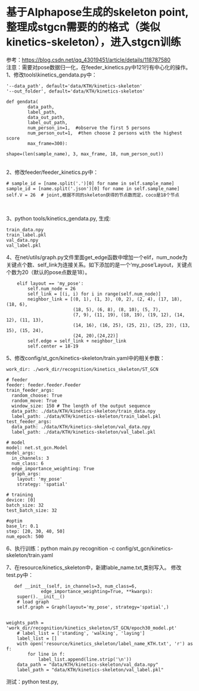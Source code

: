 # 基于Alphapose生成的skeleton point,整理成stgcn需要的的格式（类似kinetics-skeleton），进入stgcn训练<br>
参考：https://blog.csdn.net/qq_43019451/article/details/118787580<br>
注意：需要对pose数据归一化，在feeder_kinetics.py中121行有中心化的操作。<br>
1、修改tools\kinetics_gendata.py中：


    '--data_path', default='data/KTH/kinetics-skeleton'
    '--out_folder', default='data/KTH/kinetics-skeleton'

    def gendata(
            data_path,
            label_path,
            data_out_path,
            label_out_path,
            num_person_in=1,  #observe the first 5 persons
            num_person_out=1,  #then choose 2 persons with the highest score
            max_frame=300):

	shape=(len(sample_name), 3, max_frame, 18, num_person_out))
<br>
2、修改feeder/feeder_kinetics.py中：

    # sample_id = [name.split('.')[0] for name in self.sample_name]
    sample_id = [name.split('.json')[0] for name in self.sample_name]
    self.V = 26  # joint,根据不同的skeleton获得的节点数而定，coco是18个节点

<br>

3、python tools/kinetics_gendata.py, 生成:

    train_data.npy
    train_label.pkl
    val_data.npy
    val_label.pkl

4、在net/utils/graph.py文件里面get_edge函数中增加一个elif，num_node为 关键点个数、self_link为连接关系。如下添加的是一个‘my_pose’Layout，关键点个数为20（默认的pose点数是18）。

        elif layout == 'my_pose':
            self.num_node = 26
            self_link = [(i, i) for i in range(self.num_node)]
            neighbor_link = [(0, 1), (1, 3), (0, 2), (2, 4), (17, 18), (18, 6),
                             (18, 5), (6, 8), (8, 10), (5, 7),
                             (7, 9), (11, 19), (18, 19), (19, 12), (14, 12), (11, 13),
                             (14, 16), (16, 25), (25, 21), (25, 23), (13, 15), (15, 24),
                             (24, 20),(24,22)]
            self.edge = self_link + neighbor_link
            self.center = 18-19


5、修改config/st_gcn/kinetics-skeleton/train.yaml中的相关参数：


    work_dir: ./work_dir/recognition/kinetics_skeleton/ST_GCN
    
    # feeder
    feeder: feeder.feeder.Feeder
    train_feeder_args:
      random_choose: True
      random_move: True
      window_size: 150 # The length of the output sequence
      data_path: ./data/KTH/kinetics-skeleton/train_data.npy
      label_path: ./data/KTH/kinetics-skeleton/train_label.pkl
    test_feeder_args:
      data_path: ./data/KTH/kinetics-skeleton/val_data.npy
      label_path: ./data/KTH/kinetics-skeleton/val_label.pkl
    
    # model
    model: net.st_gcn.Model
    model_args:
      in_channels: 3
      num_class: 6
      edge_importance_weighting: True
      graph_args:
        layout: 'my_pose'
        strategy: 'spatial'
    
    # training
    device: [0]
    batch_size: 32
    test_batch_size: 32
    
    #optim
    base_lr: 0.1
    step: [20, 30, 40, 50]
    num_epoch: 500

6、执行训练：python main.py recognition -c config/st_gcn/kinetics-skeleton/train.yaml

7、在resource/kinetics_skeleton中，新建lable_name.txt,类别写入。
   修改test.py中：

       def __init__(self, in_channels=3, num_class=6,
                 edge_importance_weighting=True, **kwargs):
        super().__init__()
        # load graph
        self.graph = Graph(layout='my_pose', strategy='spatial',)


    weights_path = 'work_dir/recognition/kinetics_skeleton/ST_GCN/epoch30_model.pt'
        # label_list = ['standing', 'walking', 'laying']
        label_list = []
        with open('resource/kinetics_skeleton/label_name_KTH.txt', 'r') as f:
            for line in f:
                label_list.append(line.strip('\n'))
        data_path = "data/KTH/kinetics-skeleton/val_data.npy"
        label_path = "data/KTH/kinetics-skeleton/val_label.pkl"
   测试：python test.py,